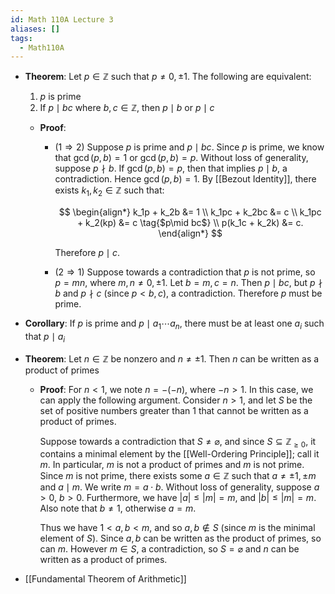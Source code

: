 ```yaml
---
id: Math 110A Lecture 3
aliases: []
tags:
  - Math110A
---
```


- **Theorem**: Let $p\in \mathbb{Z}$ such that $p\neq 0, \pm 1$. The following
  are equivalent:

  1. $p$ is prime
  2. If $p\mid bc$ where $b, c\in \mathbb{Z}$, then $p\mid b$ or $p\mid c$

  - **Proof**:

    - ($1 \Rightarrow 2$) Suppose $p$ is prime and $p\mid bc$. Since $p$ is
      prime, we know that $\gcd(p, b) = 1$ or $\gcd(p, b) = p$. Without loss of
      generality, suppose $p\nmid b$. If $\gcd(p, b) = p$, then that implies
      $p\mid b$, a contradiction. Hence $\gcd(p, b) = 1$. By
      [[Bezout Identity]], there exists $k_1, k_2\in \mathbb{Z}$ such that:

      $$
      \begin{align*}
        k_1p + k_2b &= 1 \\
        k_1pc + k_2bc &= c \\
        k_1pc + k_2(kp) &= c \tag{$p\mid bc$} \\
        p(k_1c + k_2k) &= c.
      \end{align*}
      $$

      Therefore $p\mid c$.

    - ($2 \Rightarrow 1$) Suppose towards a contradiction that $p$ is not prime,
      so $p = mn$, where $m, n\neq 0, \pm 1$. Let $b = m, c = n$. Then
      $p\mid bc$, but $p\nmid b$ and $p\nmid c$ (since $p < b, c$), a
      contradiction. Therefore $p$ must be prime.

- **Corollary**: If $p$ is prime and $p\mid a_1 \dotsb a_n$, there must be at
  least one $a_i$ such that $p\mid a_i$
- **Theorem**: Let $n\in \mathbb{Z}$ be nonzero and $n\neq \pm 1$. Then $n$ can
  be written as a product of primes

  - **Proof**: For $n < 1$, we note $n = -(-n)$, where $-n > 1$. In this case,
    we can apply the following argument. Consider $n > 1$, and let $S$ be the
    set of positive numbers greater than 1 that cannot be written as a product
    of primes.

    Suppose towards a contradiction that $S\neq \varnothing$, and since
    $S\subseteq \mathbb{Z}_{\geq 0}$, it contains a minimal element by the
    [[Well-Ordering Principle]]; call it $m$. In particular, $m$ is not a
    product of primes and $m$ is not prime. Since $m$ is not prime, there exists
    some $a\in \mathbb{Z}$ such that $a\neq \pm 1, \pm m$ and $a\mid m$. We
    write $m = a\cdot b$. Without loss of generality, suppose $a > 0$, $b > 0$.
    Furthermore, we have $|a| \leq |m| = m$, and $|b|\leq |m| = m$. Also note
    that $b\neq 1$, otherwise $a = m$.

    Thus we have $1 < a, b < m$, and so $a, b\notin S$ (since $m$ is the minimal
    element of $S$). Since $a, b$ can be written as the product of primes, so
    can $m$. However $m\in S$, a contradiction, so $S = \varnothing$ and $n$ can
    be written as a product of primes.

- [[Fundamental Theorem of Arithmetic]]

